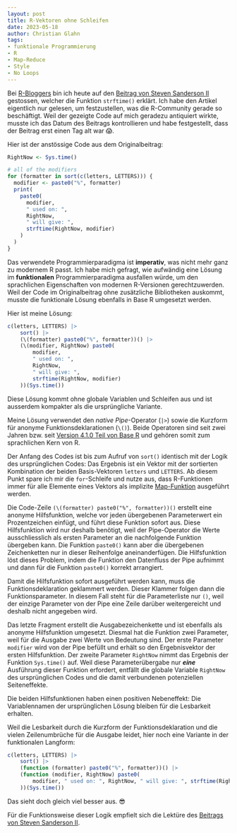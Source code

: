 ```yaml
--- 
layout: post
title: R-Vektoren ohne Schleifen
date: 2023-05-18
author: Christian Glahn
tags: 
- funktionale Programmierung
- R
- Map-Reduce
- Style
- No Loops
---
```


Bei [R-Bloggers](https://www.r-bloggers.com/) bin ich heute auf den [Beitrag von Steven Sanderson II](https://www.spsanderson.com/steveondata/posts/rtip-2023-05-17/index.html) gestossen, welcher die Funktion `strftime()` erklärt. Ich habe den Artikel eigentlich nur gelesen, um festzustellen, was die R-Community gerade so beschäftigt. Weil der gezeigte Code auf mich geradezu antiquiert wirkte, musste ich das Datum des Beitrags kontrollieren und habe festgestellt, dass der Beitrag erst einen Tag alt war 😱.

Hier ist der anstössige Code aus dem Originalbeitrag: 

```R
RightNow <- Sys.time()

# all of the modifiers
for (formatter in sort(c(letters, LETTERS))) {
  modifier <- paste0("%", formatter)
  print(
    paste0(
      modifier, 
      " used on: ",
      RightNow,
      " will give: ",
      strftime(RightNow, modifier)
    )
  )
}
```

Das verwendete Programmierparadigma ist **imperativ**, was nicht mehr ganz zu modernem R passt. Ich habe mich gefragt, wie aufwändig eine Lösung im **funktionalen** Programmierparadigma ausfallen würde, um den sprachlichen Eigenschaften von modernen R-Versionen gerechtzuwerden. Weil der Code im Originalbeitrag ohne zusätzliche Bibliotheken auskommt, musste die funktionale Lösung ebenfalls in Base R umgesetzt werden.

Hier ist meine Lösung: 

```R
c(letters, LETTERS) |> 
    sort() |>
    (\(formatter) paste0("%", formatter))() |> 
    (\(modifier, RightNow) paste0(
        modifier, 
        " used on: ", 
        RightNow, 
        " will give: ", 
        strftime(RightNow, modifier)
    ))(Sys.time())
```

Diese Lösung kommt ohne globale Variablen und Schleifen aus und ist ausserdem kompakter als die ursprüngliche Variante. 

Meine Lösung verwendet den *native Pipe*-Operator (`|>`) sowie die Kurzform für anonyme Funktionsdeklarationen (`\()`). Beide Operatoren sind seit zwei Jahren bzw. seit [Version 4.1.0 Teil von Base R](https://cran.r-project.org/bin/windows/base/old/4.1.0/NEWS.R-4.1.0.html) und gehören somit zum sprachlichen Kern von R.

Der Anfang des Codes ist bis zum Aufruf von `sort()` identisch mit der Logik des ursprünglichen Codes: Das Ergebnis ist ein Vektor mit der sortierten Kombination der beiden Basis-Vektoren `letters` und `LETTERS`. Ab diesem Punkt spare ich mir die `for`-Schleife und nutze aus, dass R-Funktionen immer für alle Elemente eines Vektors als implizite [Map-Funktion](https://de.wikipedia.org/wiki/MapReduce) ausgeführt werden.

Die Code-Zeile `(\(formatter) paste0("%", formatter))()` erstellt eine anonyme Hilfsfunktion, welche vor jeden übergebenen Parameterwert ein Prozentzeichen einfügt, und führt diese Funktion sofort aus. Diese Hilfsfunktion wird nur deshalb benötigt, weil der Pipe-Operator die Werte ausschliesslich als ersten Parameter an die nachfolgende Funktion übergeben kann. Die Funktion `paste0()` kann aber die übergebenen Zeichenketten nur in dieser Reihenfolge aneinanderfügen. Die Hilfsfunktion löst dieses Problem, indem die Funktion den Datenfluss der Pipe aufnimmt und dann für die Funktion `paste0()` korrekt arrangiert. 

Damit die Hilfsfunktion sofort ausgeführt werden kann, muss die Funktionsdeklaration geklammert werden. Dieser Klammer folgen dann die Funktionsparameter. In diesem Fall steht für die Parameterliste nur `()`, weil der einzige Parameter von der Pipe eine Zeile darüber weitergereicht und deshalb nicht angegeben wird.

Das letzte Fragment erstellt die Ausgabezeichenkette und ist ebenfalls als anonyme Hilfsfunktion umgesetzt. Diesmal hat die Funktion zwei Parameter, weil für die Ausgabe zwei Werte von Bedeutung sind. Der erste Parameter `modifier` wird von der Pipe befüllt und erhält so den Ergebnisvektor der ersten Hilfsfunktion. Der zweite Parameter `RightNow` nimmt das Ergebnis der Funktion `Sys.time()` auf. Weil diese Parameterübergabe nur ***eine*** Ausführung dieser Funktion erfordert, entfällt die globale Variable `RightNow` des ursprünglichen Codes und die damit verbundenen potenziellen Seiteneffekte. 

Die beiden Hilfsfunktionen haben einen positiven Nebeneffekt: Die Variablennamen der ursprünglichen Lösung bleiben für die Lesbarkeit erhalten.

Weil die Lesbarkeit durch die Kurzform der Funktionsdeklaration und die vielen Zeilenumbrüche für die Ausgabe leidet, hier noch eine Variante in der funktionalen Langform: 

```R
c(letters, LETTERS) |> 
    sort() |>
    (function (formatter) paste0("%", formatter))() |> 
    (function (modifier, RightNow) paste0(
        modifier, " used on: ", RightNow, " will give: ", strftime(RightNow, modifier)
    ))(Sys.time())
```

Das sieht doch gleich viel besser aus. 😎

Für die Funktionsweise dieser Logik empfielt sich die Lektüre des [Beitrags von Steven Sanderson II](https://www.spsanderson.com/steveondata/posts/rtip-2023-05-17/index.html).


